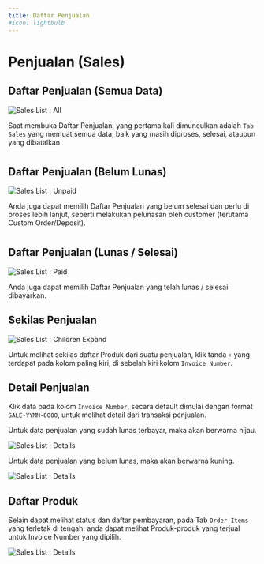 ```yaml
---
title: Daftar Penjualan
#icon: lightbulb
---
```


# Penjualan (Sales)

## Daftar Penjualan (Semua Data)
![Sales List : All](/images/01-sales-pos/04-sales-list-all.png)

Saat membuka Daftar Penjualan, yang pertama kali dimunculkan adalah `Tab Sales` yang memuat semua data, baik yang masih diproses, selesai, ataupun yang dibatalkan.

#

## Daftar Penjualan (Belum Lunas)

![Sales List : Unpaid](/images/01-sales-pos/05-sales-list-unpaid.png)

Anda juga dapat memilih Daftar Penjualan yang belum selesai dan perlu di proses lebih lanjut, seperti melakukan pelunasan oleh customer (terutama Custom Order/Deposit).

#

## Daftar Penjualan (Lunas / Selesai)

![Sales List : Paid](/images/01-sales-pos/06-sales-list-paid.png)

Anda juga dapat memilih Daftar Penjualan yang telah lunas / selesai dibayarkan.

## Sekilas Penjualan

![Sales List : Children Expand](/images/01-sales-pos/07-sales-list-expand-children.png)

Untuk melihat sekilas daftar Produk dari suatu penjualan, klik tanda `+` yang terdapat pada kolom paling kiri, di sebelah kiri kolom `Invoice Number`.

## Detail Penjualan

Klik data pada kolom `Invoice Number`, secara default dimulai dengan format `SALE-YYMM-0000`, untuk melihat detail dari transaksi penjualan.

Untuk data penjualan yang sudah lunas terbayar, maka akan berwarna hijau.

![Sales List : Details](/images/01-sales-pos/08-sales-detail-fully-paid.png)

Untuk data penjualan yang belum lunas, maka akan berwarna kuning.

![Sales List : Details](/images/01-sales-pos/09-sales-detail-partially-paid.png)


## Daftar Produk

Selain dapat melihat status dan daftar pembayaran, pada Tab `Order Items` yang terletak di tengah, anda dapat melihat Produk-produk yang terjual untuk Invoice Number yang dipilih.

![Sales List : Details](/images/01-sales-pos/10-sales-detail-items-detail.png)
